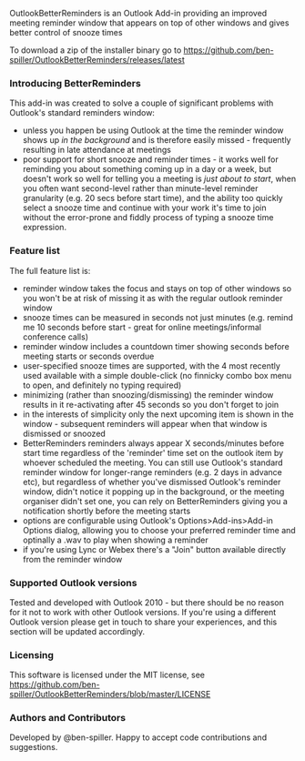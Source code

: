OutlookBetterReminders is an Outlook Add-in providing an improved meeting reminder window that appears on top of other windows and gives better control of snooze times

To download a zip of the installer binary go to https://github.com/ben-spiller/OutlookBetterReminders/releases/latest

### Introducing BetterReminders
This add-in was created to solve a couple of significant problems with Outlook's standard reminders window:
- unless you happen be using Outlook at the time the reminder window shows up _in the background_ and is therefore easily missed - frequently resulting in late attendance at meetings
- poor support for short snooze and reminder times - it works well for reminding you about something coming up in a day or a week, but doesn't work so well for telling you a meeting is _just about to start_, when you often want second-level rather than minute-level reminder granularity (e.g. 20 secs before start time), and the ability too quickly select a snooze time and continue with your work it's time to join without the error-prone and fiddly process of typing a snooze time expression. 

### Feature list
The full feature list is:
- reminder window takes the focus and stays on top of other windows so you won't be at risk of missing it as with the regular outlook reminder window
- snooze times can be measured in seconds not just minutes (e.g. remind me 10 seconds before start - great for online meetings/informal conference calls)
- reminder window includes a countdown timer showing seconds before meeting starts or seconds overdue
- user-specified snooze times are supported, with the 4 most recently used available with a simple double-click (no finnicky combo box menu to open, and definitely no typing required)
- minimizing (rather than snoozing/dismissing) the reminder window results in it re-activating after 45 seconds so you don't forget to join
- in the interests of simplicity only the next upcoming item is shown in the window - subsequent reminders will appear when that window is dismissed or snoozed
- BetterReminders reminders always appear X seconds/minutes before start time regardless of the 'reminder' time set on the outlook item by whoever scheduled the meeting. You can still use Outlook's standard reminder window for longer-range reminders (e.g. 2 days in advance etc), but regardless of whether you've dismissed Outlook's reminder window, didn't notice it popping up in the background, or the meeting organiser didn't set one, you can rely on BetterReminders giving you a notification shortly before the meeting starts
- options are configurable using Outlook's Options>Add-ins>Add-in Options dialog, allowing you to choose your preferred reminder time and optinally a .wav to play when showing a reminder
- if you're using Lync or Webex there's a "Join" button available directly from the reminder window

### Supported Outlook versions
Tested and developed with Outlook 2010 - but there should be no reason for it not to work with other Outlook versions. If you're using a different Outlook version please get in touch to share your experiences, and this section will be updated accordingly. 

### Licensing
This software is licensed under the MIT license, see https://github.com/ben-spiller/OutlookBetterReminders/blob/master/LICENSE

### Authors and Contributors
Developed by @ben-spiller. Happy to accept code contributions and suggestions. 